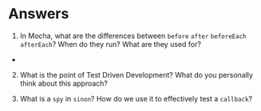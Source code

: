 # Answers

1. In Mocha, what are the differences between `before` `after` `beforeEach` `afterEach`? When do they run? What are they used for?

+ 

2. What is the point of Test Driven Development? What do you personally think about this approach?

3. What is a `spy` in `sinon`? How do we use it to effectively test a `callback`?